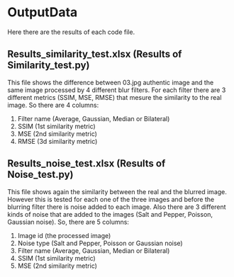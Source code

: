 # OutputData
Here there are the results of each code file. 
## Results_similarity_test.xlsx (Results of Similarity_test.py)
This file shows the difference between 03.jpg authentic image and the same image processed by 4 different blur filters. For each filter there are 3 different metrics (SSIM, MSE, RMSE) that mesure the similarity to the real image.
So there are 4 columns:
1. Filter name (Average, Gaussian, Median or Bilateral)
2. SSIM (1st similarity metric)
3. MSE (2nd similarity metric)
4. RMSE (3d similarity metric)
## Results_noise_test.xlsx (Results of Noise_test.py)
This file shows again the similarity between the real and the blurred image. However this is tested for each one of the three images and before the blurring filter there is noise added to each image. Also there are 3 different kinds of noise that are added to the images (Salt and Pepper, Poisson, Gaussian noise). 
So, there are 5 columns:
1. Image id (the processed image)
2. Noise type (Salt and Pepper, Poisson or Gaussian noise)
3. Filter name (Average, Gaussian, Median or Bilateral)
4. SSIM (1st similarity metric)
5. MSE (2nd similarity metric)
